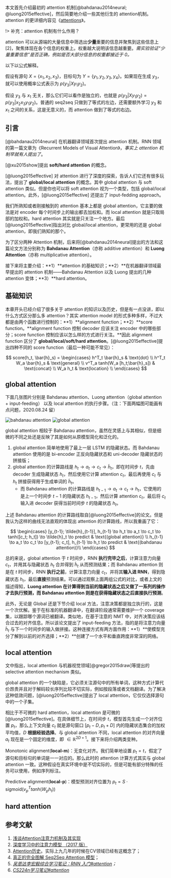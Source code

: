 本文首先介绍最初的 attention 机制[@bahdanau2014neural; @luong2015effective]，然后简要地介绍一些其他衍生的 attention机制。attention 的更详细内容见《[attentions](/)》。

!> 补充：attention 机制有什么作用？

attention 可以从源端的大量信息中筛选出**少量**重要的信息并聚焦到这些信息上[2]，聚焦体现在各个信息的权重上。权重越大说明该信息越重要。*需实验验证“少量重要信息”是否正确，例如是否大部分信息的权重都接近于 0。*

以下以公式解释。

假设有源句 $X=\{x_1, x_2, x_3\}$，目标句为 $Y=\{y_1, y_2, y_3, y_4\}$。如果现在生成 $y_3$，就可以使用概率公式表示为 $p(y_3 | X y_1 y_2)$。

假设 $y_3$ 与 $x_1$ 无关，那么它们可以看作是独立的，也就是 $p(y_3 | X y_1 y_2) = p(y_3 |x_2 x_3 y_1 y_2)$。普通的 seq2seq 只做到了等式的左边，还需要额外学习 $y_3$ 和 $x_1$ 之间的关系，这是无意义的，而 attention 做到了等式的右边。

## 引言
[@bahdanau2014neural] 在机器翻译领域首次提出 attention 机制。RNN 领域的第一篇文章为《Recurrent Models of Visual Attention》，*事实上 attention 机制早就有人提出了*。

[@xu2015show]提出 **soft/hard attention** 的概念。

[@luong2015effective] 对 attention 进行了深度的探索，告诉人们它还有很多玩法，提出了 **global/local attention** 的概念。其中 global attention 与 soft attention 类似。但是你也可以将 soft attention 视为一个类型，包括 global/local attention。此外，[@luong2015effective] 还提出了 input-fedding approach。

我们所熟知或者刚接触到的 attention 基本上都是 global attention，它主要的做法是对 encoder 每个时间步上的输出都去加权和。而 local attention 就是只取局部的加权和。hard attention 其实就是只关注一个地方。最后[@luong2015effective]指出对比 global/local attention，更常用的还是 global attention，即我们熟知的那个。

为了区分两种 Attention 机制，后来将[@bahdanau2014neural]提出的方法和这篇论文方法分别称为 **Bahdanau Attention**（亦称 additive attention）和 **Luong Attention**（亦称 multiplicative attention）。

接下来将主要介绍：**1）**attention 的基础知识；**2）**在机器翻译领域最早提出的 attention 机制——Bahdanau Attention 以及 Luong 提出的几种 attention 变体；**3）**hard attention。

## 基础知识
本章开头已经介绍了很多关于 attention 的知识以及历史，但是有一点没讲，即以什么方式区分那么多 attention？其实 attention model 的形式多种多样，不过大都是由两个函数进行控制的：**1）**alignment function；**2）**score function。**alignment function 控制 decoder 应该关注 encoder 中的哪些部分；score function 控制应该以怎么样的方式进行关注。**因此 alignment function 区分了 **global/local/soft/hard attention**。[@luong2015effective]提出四种不同的 score function（最后一种可能不常见）：

$$
score(h_t, \bar{h}_s) = 
\begin{cases}
h^T_t \bar{h}_s & \text{dot} \\ 
h^T_t W_a \bar{h}_s & \text{general} \\ 
v^T_a tanh(W_a [h_t;\bar{h}_s]) & \text{concat} \\
W_a h_t & \text{location} \\
\end{cases}
$$

## global attention
下面几张图片分别是 Bahdanau attention、Luong attention（global attention + input-feeding） 以及 local attention 的执行步骤。（注：下面两幅图可能画有点问题，2020.08.24 留）

![bahdanau attention](https://blog-content-1256924128.cos.ap-shanghai.myqcloud.com/zcy/深度学习算法（三）：RNN%20各种机制/bahdanau-attention.gif 'bahdanau attention :size=49%')
![global attention](https://blog-content-1256924128.cos.ap-shanghai.myqcloud.com/zcy/深度学习算法（三）：RNN%20各种机制/global-attention.gif 'global attention :size=50%')

global attention 相较于 Bahdanau attention，虽然在灵感上与其相似，但是细微的不同之处还是反映了其是如何从原模型简化和泛化的。

1. global attention 简单地使用了最上一层 LSTM 的隐藏状态。而 Bahdanau attention 使用的是 bi-encoder 正反向隐藏状态和 uni-decoder 隐藏状态的拼接版；
2. global attention 的计算路线是 $h_t \to a_t \to c_t \to \tilde{h}_t$，即在时间步 $t$，先由 decoder 生成隐藏状态 $h_t$，然后使用它计算 attention $c_t$，最后再使用 $c_t$ 与 $h_t$ 拼接获得用于生成单词的 $\tilde{h}_t$。
	- 而 Bahdanau attention 的计算路线是 $h_{t-1} \to a_t \to c_t \to h_t$，它使用的是上一个时间步 $t-1$ 的隐藏状态 $h_{t-1}$，然后计算 attention $c_t$，最后将 $c_t$ 输入进 decoder 获得当前时间步 $t$ 的隐藏状态 $h_t$。

上述 Bahdanau attention 的计算路线取自[@luong2015effective]的论文。但是我认为这样的曲线无法直观的体现出 attention 的计算路线，所以我重画了它：

$$
\begin{cases}
[y_{t-1}; \tilde{h}_{t-1}], h_{t-1} \to h_t \to a_t \to c_t \to tanh([c_t; h_t]) \to \tilde{h}_t \to predict & \text{(global attention)} \\
h_{t-1} \to a_t \to c_t \to [y_{t-1}; c_t], h_{t-1} \to h_t \to predict & \text{(bahdanau attention)}\\
\end{cases}
$$

总的来说，global attention 于 $t$ 时间步，RNN **执行完毕之后**，计算注意力向量 $c_t$，并用其与隐藏状态 $h_t$ 合并得到 $\tilde{h}_t$ 从而预测结果；而 Bahdanau attention 则是在 $t$ 时间步，RNN **执行之前**，计算注意力向量 $c_t$，并将其**输入进 RNN**，得到隐藏状态 $h_t$，最后**直接**预测结果。可以通过观察上面两组公式的对比，或者上文的描述得知，**Luong attention 在计算得到当前的隐藏状态之后又做了一系列的操作才去执行预测，而 Bahdanau attention 则是在获得隐藏状态之后直接执行预测**。

此外，无论是 Global 还是下节介绍 local 方法，注意决策都是独立执行的，这是一个次优解。鉴于在标准的机器翻译中，在翻译阶段通常需要维护一个 coverage 集，以跟踪哪个源词已被翻译。类似地，在基于注意的 NMT 中，对齐决策应该结合过去的对齐信息。所以该论文提出了 input-feeding 方法，指的是将注意力向量 $\tilde{h}_t$ 与下一个时间步的输入做拼接。这种连接方式有两方面作用：**1）**使模型充分了解到以前的对齐选择；**2）**创建了一个水平和垂直跨度非常深的网络。

## local attention
文中指出，local attention 与机器视觉领域[@gregor2015draw]等提出的 selective attention mechanism 类似。

global attention 的一个缺陷是，它必须关注源句中的所有单词，这种方式计算代价昂贵并且对于解码较长序列比较不切实际，例如按段落或者文档翻译。为了解决这种低效问题，[@luong2015effective]提出了 local attention，它仅仅选择源句中的一个子集。

相比于不可微的 hard attention，local attention 是可微的[@luong2015effective]。在具体细节上，在时间步 $t$，模型首先生成一个对齐位置 $p_t$，那么上下文向量 $c_t$ 就是源句窗口 $[p_t - D, p_t + D]$ 内的隐藏状态集合的加权平均值，$D$ **根据经验选择**。与 global attention 不同，local attention 的对齐向量 $a_t$ 现在是一个固定的维度，即 $\in \mathbb{R}^{2D + 1}$。接下来将介绍两类变种。

Monotonic alignment(**local-m**)：无变化对齐。我们简单地设置 $p_t = t$，假定了源句和目标句的单词是一一对应的。那么此时的 attention 计算方式其实与 global attention 一致。这种假设在真实环境中是不切实际的，但是可能有部分特殊的任务可以使用，例如序列标注。

Predictive alignment(**local-p**)：模型预测对齐位置为 $p_t = S \cdot \text{sigmoid}(v^T_p tanh(W_p h_t))$

## hard attention

## 参考文献
1. [浅谈Attention注意力机制及其实现](https://zhuanlan.zhihu.com/p/67909876)
2. [深度学习中的注意力模型 （2017 版）](https://zhuanlan.zhihu.com/p/37601161)
2. [Attention历史](https://www.cnblogs.com/robert-dlut/p/5952032.html)。实际上九几年的时候在CV领域已经有这概念了；
3. [真正的完全图解 Seq2Seq Attention 模型](https://mp.weixin.qq.com/s/0k71fKKv2SRLv9M6BjDo4w)；
30. *[吴恩达李宏毅综合学习笔记：RNN 入门#attention](https://yan624.github.io/posts/5e27260b.html#Attention)；*
31. *[CS224n学习笔记#attention](https://yan624.github.io/posts/d9a134a.html#attention)*

<textarea id="bibtex_input" style="display:none;">
@article{bahdanau2014neural,
  title={Neural machine translation by jointly learning to align and translate},
  author={Bahdanau, Dzmitry and Cho, Kyunghyun and Bengio, Yoshua},
  journal={arXiv preprint arXiv:1409.0473},
  year={2014}
}
@article{luong2015effective,
  title={Effective approaches to attention-based neural machine translation},
  author={Luong, Minh-Thang and Pham, Hieu and Manning, Christopher D},
  journal={arXiv preprint arXiv:1508.04025},
  year={2015}
}
@inproceedings{xu2015show,
  title={Show, attend and tell: Neural image caption generation with visual attention},
  author={Xu, Kelvin and Ba, Jimmy and Kiros, Ryan and Cho, Kyunghyun and Courville, Aaron and Salakhudinov, Ruslan and Zemel, Rich and Bengio, Yoshua},
  booktitle={International conference on machine learning},
  pages={2048--2057},
  year={2015}
}
@article{gregor2015draw,
  title={Draw: A recurrent neural network for image generation},
  author={Gregor, Karol and Danihelka, Ivo and Graves, Alex and Rezende, Danilo Jimenez and Wierstra, Daan},
  journal={arXiv preprint arXiv:1502.04623},
  year={2015}
}
</textarea>